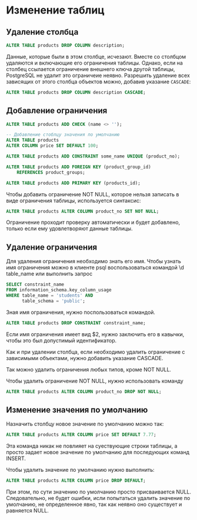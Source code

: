 # Изменение таблиц

## Удаление столбца

```sql
ALTER TABLE products DROP COLUMN description;
```

Данные, которые были в этом столбце, исчезают. Вместе со столбцом удаляются и включающие его ограничения таблицы. Однако, если на столбец ссылается ограничение внешнего ключа другой таблицы, PostgreSQL не удалит это ограничеие неявно. Разрешить удаление всех зависящих от этого столбца объектов можно, добавив указание `CASCADE`:

```sql
ALTER TABLE products DROP COLUMN description CASCADE;
```

## Добавление ограничения

```sql
ALTER TABLE products ADD CHECK (name <> '');

-- Добавление стоблцу значения по умолчанию
ALTER TABLE products
ALTER COLUMN price SET DEFAULT 100;

ALTER TABLE products ADD CONSTRAINT some_name UNIQUE (product_no);

ALTER TABLE products ADD FOREIGN KEY (product_group_id)
    REFERENCES product_groups;

ALTER TABLE products ADD PRIMARY KEY (products_id);
```

Чтобы добавить ограничение NOT NULL, которое нельзя записать в виде ограничения таблицы, используется синтаксис:

```sql
ALTER TABLE products ALTER COLUMN product_no SET NOT NULL;
```

Ограничение проходит проверку автоматически и будет добавлено, только если ему удовлетворяют данные таблицы.

## Удаление ограничения

Для удаления ограничения необходимо знать его имя. Чтобы узнать имя ограничения можно в клиенте psql воспользоваться командой \d table_name или выполнить запрос

```sql
SELECT constraint_name
FROM information_schema.key_column_usage
WHERE table_name = 'students' AND
      table_schema = 'public';
```

Зная имя ограничения, нужно поспользоваться командой.

```sql
ALTER TABLE products DROP CONSTRAINT constraint_name;
```

Если имя ограничения имеет вид $2, нужно заключить его в кавычки, чтобы это был допустимый идентификатор.

Как и при удалении столбца, если необходимо удалить ограничение с зависимыми объектами, нужно добавить указание CASCADE.

Так можно удалить ограничения любых типов, кроме NOT NULL.

Чтобы удалить ограничение NOT NULL, нужно использовать команду

```sql
ALTER TABLE products ALTER COLUMN product_no DROP NOT NULL;
```

## Изменение значения по умолчанию

Назначить столбцу новое значение по умолчанию можно так:

```sql
ALTER TABLE products ALTER COLUMN price SET DEFAULT 7.77;
```

Эта команда никак не повлияет на суествующие строки таблицы, а просто задает новое значение по умолчанию для последующих команд INSERT.

Чтобы удалить значение по умолчанию нужно выполнить:

```sql
ALTER TABLE products ALTER COLUMN price DROP DEFAULT;
```

При этом, по сути значению по умолчанию просто присваивается NULL. Следовательно, не будет ошибки, исли попытаться удалить значение по умолчанию, не определенное явно, так как неявно оно существует и равняется NULL.
